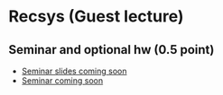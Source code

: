 # Recsys (Guest lecture)

## Seminar and optional hw (0.5 point)
* [Seminar slides coming soon](https://www.google.ru/)
* [Seminar coming soon](https://www.google.ru/)


